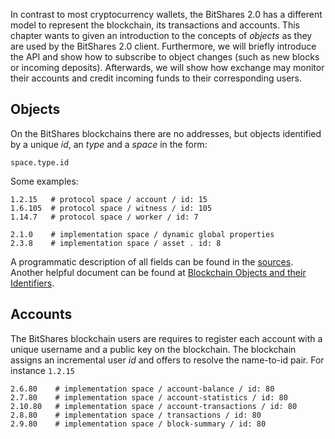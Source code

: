 In contrast to most cryptocurrency wallets, the BitShares 2.0 has a different
model to represent the blockchain, its transactions and accounts. This chapter
wants to given an introduction to the concepts of *objects* as they are used by
the BitShares 2.0 client. Furthermore, we will briefly introduce the API and
show how to subscribe to object changes (such as new blocks or incoming
deposits). Afterwards, we will show how exchange may monitor their accounts and
credit incoming funds to their corresponding users.

Objects
-------
On the BitShares blockchains there are no addresses, but objects identified by a
unique *id*, an *type* and a *space* in the form:

    space.type.id

Some examples:

    1.2.15   # protocol space / account / id: 15
    1.6.105  # protocol space / witness / id: 105
    1.14.7   # protocol space / worker / id: 7

    2.1.0    # implementation space / dynamic global properties
    2.3.8    # implementation space / asset . id: 8

A programmatic description of all fields can be found in the
[sources](https://github.com/cryptonomex/graphene/blob/master/libraries/chain/include/graphene/chain/protocol/types.hpp). Another helpful document can be found at [Blockchain Objects and their Identifiers](https://dev.bitshares.works/en/master/api/blockchain-objects-ids.html).

Accounts
--------
The BitShares blockchain users are requires to register each account with a
unique username and a public key on the blockchain. The blockchain assigns an
incremental user *id* and offers to resolve the name-to-id pair. For instance
`1.2.15`

    2.6.80    # implementation space / account-balance / id: 80
    2.7.80    # implementation space / account-statistics / id: 80
    2.10.80   # implementation space / account-transactions / id: 80
    2.8.80    # implementation space / transactions / id: 80
    2.9.80    # implementation space / block-summary / id: 80
